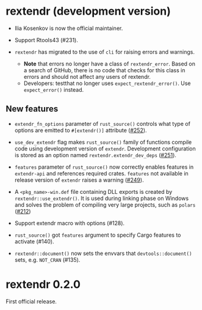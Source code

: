 # rextendr (development version)

* Ilia Kosenkov is now the official maintainer.

* Support Rtools43 (#231).

* `rextendr` has migrated to the use of `cli` for raising errors and warnings.
  - **Note** that errors no longer have a class of `rextendr_error`. Based on a search of GitHub, there is no code that checks for this class in errors and should not affect any users of rextendr.
  - Developers: testthat no longer uses `expect_rextendr_error()`. Use `expect_error()` instead.
  
## New features

* `extendr_fn_options` parameter of `rust_source()` controls what type of options are emitted to `#[extendr()]` attribute ([#252](https://github.com/extendr/rextendr/pull/252)).

* `use_dev_extendr` flag makes `rust_source()` family of functions compile code using development version of `extendr`.
Development configuration is stored as an option named `rextendr.extendr_dev_deps` ([#251](https://github.com/extendr/rextendr/pull/251)).

* `features` parameter of `rust_source()` now correctly enables features in `extendr-api` and references required crates.
`features` not available in release version of `extendr` raises a warning ([#249](https://github.com/extendr/rextendr/pull/249)).

* A `<pkg_name>-win.def` file containing DLL exports is created by `rextendr::use_extendr()`. It is used during linking phase on Windows and solves the problem of compiling very large projects, such as `polars` ([#212](https://github.com/extendr/rextendr/pull/212))

* Support extendr macro with options (#128).

* `rust_source()` got `features` argument to specify Cargo features to activate
  (#140).

* `rextendr::document()` now sets the envvars that `devtools::document()` sets,
  e.g. `NOT_CRAN` (#135).


# rextendr 0.2.0

First official release.
